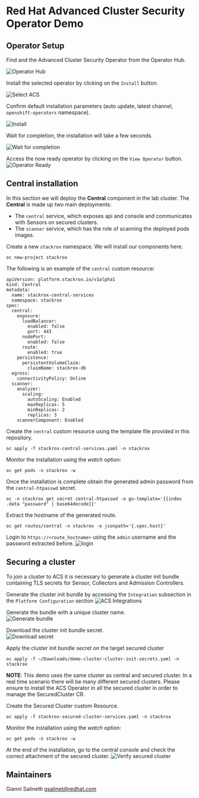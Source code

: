 # Red Hat Advanced Cluster Security Operator Demo

## Operator Setup
Find and the Advanced Cluster Security Operator from the Operator Hub.

![Operator Hub](images/00_operator_hub.png)

Install the selected operator by clicking on the `Install` button.

![Select ACS](images/01_select_acs_operator.png)

Confirm default installation parameters (auto update, latest channel, `openshift-operators` namespace).

![Install](images/02_install_acs_operator.png)

Wait for completion, the installation will take a few seconds.

![Wait for completion](images/03_wait_for_completion.png)

Access the now ready operator by clicking on the `View Operator` button.
![Operator Ready](images/04_operator_ready.png)

## Central installation
In this section we will deploy the **Central** component in the lab cluster.
The **Central** is made up two main deployments:
- The `central` service, which exposes api and console and communicates with Sensors on secured clusters.
- The `scanner` service, which has the role of scanning the deployed pods images.

Create a new `stackrox` namespace. We will install our components here.
```
oc new-project stackrox
```

The following is an example of the `central` custom resource:
```
apiVersion: platform.stackrox.io/v1alpha1
kind: Central
metadata:
  name: stackrox-central-services
  namespace: stackrox
spec:
  central:
    exposure:
      loadBalancer:
        enabled: false
        port: 443
      nodePort:
        enabled: false
      route:
        enabled: true
    persistence:
      persistentVolumeClaim:
        claimName: stackrox-db
  egress:
    connectivityPolicy: Online
  scanner:
    analyzer:
      scaling:
        autoScaling: Enabled
        maxReplicas: 5
        minReplicas: 2
        replicas: 3
    scannerComponent: Enabled
```


Create the `central` custom resource using the template file provided in this repository.
```
oc apply -f stackrox-central-services.yaml -n stackrox
```

Monitor the installation using the *watch* option:
```
oc get pods -n stackrox -w
```

Once the installation is complete obtain the generated admin password from the `central-htpasswd` secret.
```
oc -n stackrox get secret central-htpasswd -o go-template='{{index .data "password" | base64decode}}'
```

Extract the hostname of the generated route.
```
oc get routes/central -n stackrox -o jsonpath='{.spec.host}'
```

Login to `https://<route_hostname>` using the `admin` username and the password extracted before.
![login](images/05_login.png)

## Securing a cluster

To join a cluster to ACS it is necessary to generate a cluster init bundle containing TLS secrets for Sensor, Collectors and Admission Controllers.

Generate the cluster init bundle by accessing the `Integration` subsection in the `Platform Configuration` section
![ACS Integrations](images/06_acs_integrations.png)


Generate the bundle with a unique cluster name.  
![Generate bundle](images/07_generate_cluster_init_bundle.png)


Download the cluster init bundle secret.   
![Download secret](images/08_download_cluster_init_bundle_secret.png)



Apply the cluster init bundle secret on the target secured cluster
```
oc apply -f ~/Downloads/demo-cluster-cluster-init-secrets.yaml -n stackrox
```

**NOTE**: This demo uses the same cluster as central and secured cluster. In a real time scenario there will be many different secured clusters.
Please ensure to install the ACS Operator in all the secured cluster in order to manage the SecuredCluster CR.

Create the Secured Cluster custom Resource.
```
oc apply -f stackrox-secured-cluster-services.yaml -n stackrox
```

Monitor the installation using the *watch* option:
```
oc get pods -n stackrox -w
```

At the end of the installation, go to the central console and check the correct attachment of the secured cluster.
![Verify secured cluster](images/09_verify_cluster_list.png)

## Maintainers
Gianni Salinetti <gsalinet@redhat.com>
